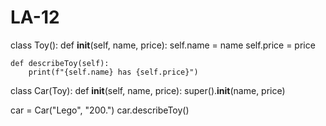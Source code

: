 # LA-12

class Toy():
    def __init__(self, name, price):
        self.name = name
        self.price = price
        
    def describeToy(self):
        print(f"{self.name} has {self.price}")
        
class Car(Toy):
    def __init__(self, name, price):
        super().__init__(name, price)
        
car = Car("Lego", "200.")
car.describeToy()

